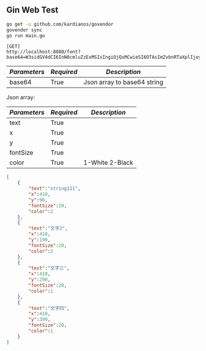 ## Gin Web Test

```bash
go get -u github.com/kardianos/govendor
govendor sync
go run main.go
```

```
[GET]
http://localhost:8080/font?base64=W3sidGV4dCI6InN0cmluZzExMSIsIngiOjQxMCwieSI6OTAsImZvbnRTaXplIjoyMCwiY29sb3IiOjJ9LHsidGV4dCI6IuaWh+WtlzIiLCJ4Ijo0MTAsInkiOjE5MCwiZm9udFNpemUiOjIwLCJjb2xvciI6Mn0seyJ0ZXh0Ijoi5paH5a2X5LiJIiwieCI6NDEwLCJ5IjoyOTAsImZvbnRTaXplIjoyMCwiY29sb3IiOjF9LHsidGV4dCI6IuaWh+Wtl+WbmyIsIngiOjQxMCwieSI6MzkwLCJmb250U2l6ZSI6MjAsImNvbG9yIjoxfV0=
```

| *Parameters* | *Required* | *Description*               |
| ------------ | ---------- | --------------------------- |
| base64       | True       | Json array to base64 string |


Json array:

| ***Parameters*** | ***Required*** | ***Description*** |
| ---------------- | -------------- | ----------------- |
| text             | True           |                   |
| x                | True           |                   |
| y                | True           |                   |
| fontSize         | True           |                   |
| color            | True           | 1-White 2-Black   |

```json
[
    {
        "text":"string111",
        "x":410,
        "y":90,
        "fontSize":20,
        "color":2
    },
    {
        "text":"文字2",
        "x":410,
        "y":190,
        "fontSize":20,
        "color":2
    },
    {
        "text":"文字三",
        "x":410,
        "y":290,
        "fontSize":20,
        "color":1
    },
    {
        "text":"文字四",
        "x":410,
        "y":390,
        "fontSize":20,
        "color":1
    }
]
```

